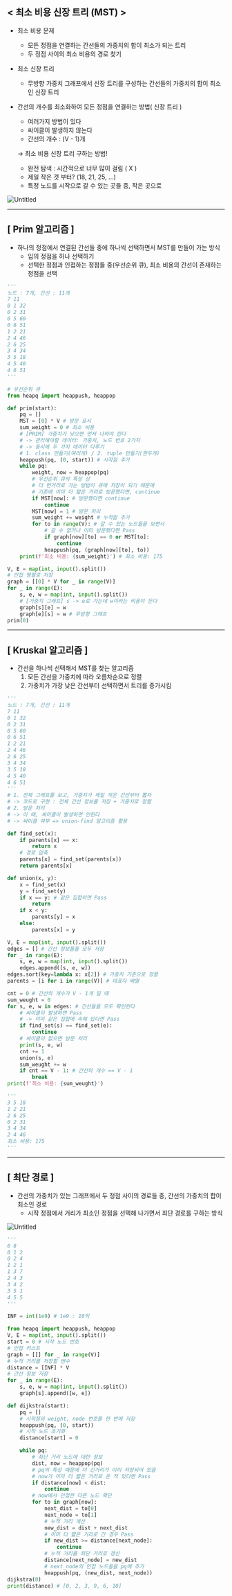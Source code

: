 ## < 최소 비용 신장 트리 (MST) >

- 최소 비용 문제
    - 모든 정점을 연결하는 간선들의 가중치의 합이 최소가 되는 트리
    - 두 정점 사이의 최소 비용의 경로 찾기
- 최소 신장 트리
    - 무방향 가중치 그래프에서 신장 트리를 구성하는 간선들의 가중치의 합이 최소인 신장 트리

- 간선의 개수를 최소화하여 모든 정점을 연결하는 방법( 신장 트리 )
    - 여러가지 방법이 있다
    - 싸이클이 발생하지 않는다
    - 간선의 개수 : (V - 1)개
    
    → 최소 비용 신장 트리 구하는 방법!
    
    - 완전 탐색 : 시간적으로 너무 많이 걸림 ( X )
    - 제일 작은 것 부터? (18, 21, 25, …)
    - 특정 노드를 시작으로 갈 수 있는 곳들 중, 작은 곳으로

![Untitled](https://prod-files-secure.s3.us-west-2.amazonaws.com/d19f9ad3-44f2-4548-913d-7640fdb34526/eb4dcedc-a622-4375-9352-4b59e9dc7fb2/Untitled.png)

---

## [ Prim 알고리즘 ]

- 하나의 정점에서 연결된 간선들 중에 하나씩 선택하면서 MST를 만들어 가는 방식
    - 임의 정점을 하나 선택하기
    - 선택한 정점과 인접하는 정점들 중(우선순위 큐), 최소 비용의 간선이 존재하는 정점을 선택

```python
'''
노드 : 7개, 간선 : 11개
7 11
0 1 32
0 2 31
0 5 60
0 6 51
1 2 21
2 4 46
2 6 25
3 4 34
3 5 18
4 5 40
4 6 51
'''

# 우선순위 큐
from heapq import heappush, heappop

def prim(start):
    pq = []
    MST = [0] * V # 방문 표시
    sum_weight = 0 # 최소 비용
    # [PRIM] 가중치가 낮으면 먼저 나와야 한다
    # -> 관리해야할 데이터: 가중치, 노드 번호 2가지
    # -> 동시에 두 가지 데이터 다루기
    # 1. class 만들기(여러개) / 2. tuple 만들기(한두개)
    heappush(pq, (0, start)) # 시작점 추가
    while pq:
        weight, now = heappop(pq)
        # 우선순위 큐의 특성 상
        # 더 먼거리로 가는 방법이 큐에 저장이 되기 때문에
        # 기존에 이미 더 짧은 거리로 방문했다면, continue
        if MST[now]: # 방문했다면 continue
            continue
        MST[now] = 1 # 방문 처리
        sum_weight += weight # 누적합 추가
        for to in range(V): # 갈 수 있는 노드들을 보면서
            # 갈 수 없거나 이미 방문했다면 Pass
            if graph[now][to] == 0 or MST[to]:
                continue
            heappush(pq, (graph[now][to], to))
    print(f'최소 비용: {sum_weight}') # 최소 비용: 175

V, E = map(int, input().split())
# 인접 행렬로 저장
graph = [[0] * V for _ in range(V)]
for _ in range(E):
    s, e, w = map(int, input().split())
    # [가중치 그래프] s -> e로 가는데 w이라는 비용이 든다
    graph[s][e] = w
    graph[e][s] = w # 무방향 그래프
prim(0)
```

---

## [ Kruskal 알고리즘 ]

- 간선을 하나씩 선택해서 MST를 찾는 알고리즘
    1. 모든 간선을 가중치에 따라 오름차순으로 정렬
    2. 가중치가 가장 낮은 간선부터 선택하면서 트리를 증가시킴

```python
'''
노드 : 7개, 간선 : 11개
7 11
0 1 32
0 2 31
0 5 60
0 6 51
1 2 21
2 4 46
2 6 25
3 4 34
3 5 18
4 5 40
4 6 51
'''
# 1. 전체 그래프를 보고, 가중치가 제일 작은 간선부터 뽑자
# -> 코드로 구현 : 전체 간선 정보를 저장 + 가중치로 정렬
# 2. 방문 처리
# -> 이 때, 싸이클이 발생하면 안된다
# -> 싸이클 여부 => union-find 알고리즘 활용

def find_set(x):
    if parents[x] == x:
        return x
    # 경로 압축
    parents[x] = find_set(parents[x])
    return parents[x]

def union(x, y):
    x = find_set(x)
    y = find_set(y)
    if x == y: # 같은 집합이면 Pass
        return
    if x < y:
        parents[y] = x
    else:
        parents[x] = y

V, E = map(int, input().split())
edges = [] # 간선 정보들을 모두 저장
for _ in range(E):
    s, e, w = map(int, input().split())
    edges.append([s, e, w])
edges.sort(key=lambda x: x[2]) # 가중치 기준으로 정렬
parents = [i for i in range(V)] # 대표자 배열

cnt = 0 # 간선의 개수가 V - 1개 일 때
sum_weught = 0
for s, e, w in edges: # 간선들을 모두 확인한다
    # 싸이클이 발생하면 Pass
    # -> 이미 같은 집합에 속해 있다면 Pass
    if find_set(s) == find_set(e):
        continue
    # 싸이클이 없으면 방문 처리
    print(s, e, w)
    cnt += 1
    union(s, e)
    sum_weught += w
    if cnt == V - 1: # 간선의 개수 == V - 1
        break
print(f'최소 비용: {sum_weught}')

'''
3 5 18
1 2 21
2 6 25
0 2 31
3 4 34
2 4 46
최소 비용: 175
'''
```

---

## [ 최단 경로 ]

- 간선의 가중치가 있는 그래프에서 두 정점 사이의 경로들 중, 간선의 가중치의 합이 최소인 경로
    - 시작 정점에서 거리가 최소인 정점을 선택해 나가면서 최단 경로를 구하는 방식

![Untitled](https://prod-files-secure.s3.us-west-2.amazonaws.com/d19f9ad3-44f2-4548-913d-7640fdb34526/4e8140df-1dd5-468f-9116-7d2de694d7a4/Untitled.png)

```python
'''
6 8
0 1 2
0 2 4
1 2 1
1 3 7
2 4 3
3 4 2
3 5 1
4 5 5
'''

INF = int(1e9) # 1e9 : 10억

from heapq import heappush, heappop
V, E = map(int, input().split())
start = 0 # 시작 노드 번호
# 인접 리스트
graph = [[] for _ in range(V)]
# 누적 거리를 저장할 변수
distance = [INF] * V
# 간선 정보 저장
for _ in range(E):
    s, e, w = map(int, input().split())
    graph[s].append([w, e])

def dijkstra(start):
    pq = []
    # 시작점의 weight, node 번호를 한 번에 저장
    heappush(pq, (0, start))
    # 시작 노드 초기화
    distance[start] = 0

    while pq:
        # 최단 거리 노드에 대한 정보
        dist, now = heappop(pq)
        # pq의 특성 때문에 더 긴거리가 미리 저장되어 있음
        # now가 이미 더 짧은 거리로 온 적 있다면 Pass
        if distance[now] < dist:
            continue
        # now에서 인접한 다른 노드 확인
        for to in graph[now]:
            next_dist = to[0]
            next_node = to[1]
            # 누적 거리 계산
            new_dist = dist + next_dist
            # 이미 더 짧은 거리로 간 경우 Pass
            if new_dist >= distance[next_node]:
                continue
            # 누적 거리를 최단 거리로 갱신
            distance[next_node] = new_dist
            # next_node의 인접 노드들을 pq에 추가
            heappush(pq, (new_dist, next_node))
dijkstra(0)
print(distance) # [0, 2, 3, 9, 6, 10]
```